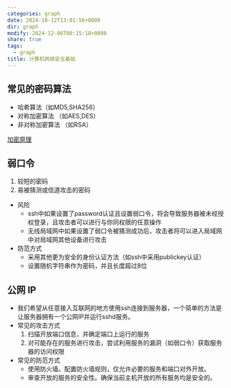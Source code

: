 ```yaml
---
categories: graph
date: 2024-10-12T13:01:56+0800
dir: graph
modify: 2024-12-06T00:15:18+0800
share: true
tags:
  - graph
title: 计算机网络安全基础
---
```


## 常见的密码算法

- 哈希算法（如MD5,SHA256）
- 对称加密算法 （如AES,DES）
- 非对称加密算法 （如RSA）

[加密原理](./%E5%8A%A0%E5%AF%86%E5%8E%9F%E7%90%86.md)

## 弱口令

1. 较短的密码
2. 易被猜测或信道攻击的密码
- 风险
	- ssh中如果设置了password认证且设置弱口令，将会导致服务器被未经授权登录，且攻击者可以进行与你同权限的任意操作
	- 无线局域网中如果设置了弱口令被猜测成功后，攻击者将可以进入局域网中对局域网其他设备进行攻击
- 防范方式
	- 采用其他更为安全的身份认证方法（如ssh中采用publickey认证）
	- 设置随机字符串作为密码，并且长度超过8位

## 公网 IP

- 我们希望从任意接入互联网的地方使用ssh连接到服务器，一个简单的方法是让服务器拥有一个公网IP并运行sshd服务。
- 常见的攻击方式
	1. 扫描开放端口信息，并确定端口上运行的服务
	2. 对可能存在的服务进行攻击，尝试利用服务的漏洞（如弱口令）获取服务器的访问权限
- 常见的防范方式
	- 使用防火墙。配置防火墙规则，仅允许必要的服务和端口对外开放。
	- 审查开放的服务的安全性。确保当前主机开放的所有服务均是安全的。